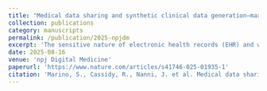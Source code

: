 ```yaml
---
title: "Medical data sharing and synthetic clinical data generation–maximizing biomedical resource utilization and minimizing participant re-identification risks"
collection: publications
category: manuscripts
permalink: /publication/2025-npjdm
excerpt: 'The sensitive nature of electronic health records (EHR) and wearable data presents challenges in sharing biomedical resources while minimizing re-identification risks. This article introduces an end-to-end, titratable pipeline that generates privacy-preserving “digital twin” datasets from complex EHR and wearable-device records (Apple Watch data from 3029 participants) using DataSifter and Synthetic Data Vault (SDV) methods. Various obfuscation levels were applied (DataSifter: small, medium, large; SDV: CTGAN, Gaussian Copula) and benchmarked using utility (statistical fidelity, machine learning performance) and privacy (re-identification risk, detection likelihood) metrics. The highest-obfuscation DataSifter twin delivered the strongest privacy protection (0.83) while preserving key statistical and predictive signals (83.1% confidence interval overlap in regression models), outperforming SDV, particularly for longitudinal data. Despite declining performance in machine learning tasks with higher obfuscation, utility was generally preserved. The study underscores the importance of digital twin datasets and highlights DataSifter’s adaptability in privacy-utility trade-offs, advocating its utility for secure data sharing.'
date: 2025-08-16
venue: 'npj Digital Medicine'
paperurl: 'https://www.nature.com/articles/s41746-025-01935-1'
citation: 'Marino, S., Cassidy, R., Nanni, J. et al. Medical data sharing and synthetic clinical data generation – maximizing biomedical resource utilization and minimizing participant re-identification risks. npj Digit. Med. 8, 526 (2025). https://doi.org/10.1038/s41746-025-01935-1'
---
```

